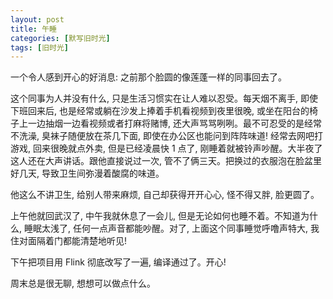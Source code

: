 ```yaml
---
layout: post
title: 午睡
categories: [默写旧时光]
tags: [旧时光]
---
```


一个令人感到开心的好消息: 之前那个脸圆的像莲蓬一样的同事回去了。

这个同事为人并没有什么, 只是生活习惯实在让人难以忍受。每天烟不离手, 即使下班回来后, 也是经常或躺在沙发上捧着手机看视频到夜里很晚, 或坐在阳台的椅子上一边抽烟一边看视频或者打麻将赌博, 还大声骂骂咧咧。最不可忍受的是经常不洗澡, 臭袜子随便放在茶几下面, 即使在办公区也能问到阵阵味道! 经常去网吧打游戏, 回来很晚就点外卖, 但是已经凌晨快 1 点了, 刚睡着就被铃声吵醒。大半夜了这人还在大声讲话。跟他直接说过一次, 管不了俩三天。把换过的衣服泡在脸盆里好几天, 导致卫生间弥漫着酸腐的味道。

他这么不讲卫生, 给别人带来麻烦, 自己却获得开开心心, 怪不得又胖, 脸更圆了。

上午他就回武汉了, 中午我就休息了一会儿, 但是无论如何也睡不着。不知道为什么, 睡眠太浅了, 任何一点声音都能吵醒。对了, 上面这个同事睡觉呼噜声特大, 我住对面隔着门都能清楚地听见!

下午把项目用 Flink 彻底改写了一遍, 编译通过了。开心!

周末总是很无聊, 想想可以做点什么。
